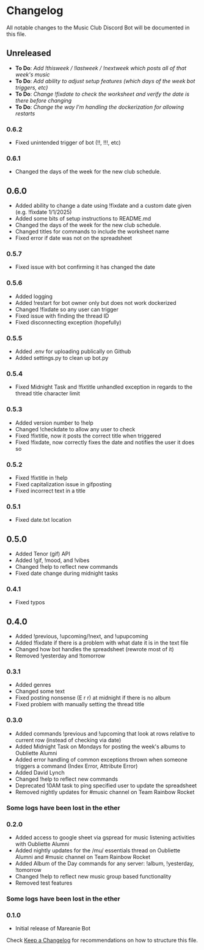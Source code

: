 # Changelog

All notable changes to the Music Club Discord Bot will be documented in this file.

## Unreleased

- **To Do**: _Add !thisweek / !lastweek / !nextweek which posts all of that week's music_
- **To Do**: _Add ability to adjust setup features (which days of the week bot triggers, etc)_
- **To Do**: _Change !fixdate to check the worksheet and verify the date is there before changing_
- **To Do**: _Change the way I'm handling the dockerization for allowing restarts_

### 0.6.2

- Fixed unintended trigger of bot (!!, !!!, etc)

### 0.6.1

- Changed the days of the week for the new club schedule.

## 0.6.0

- Added ability to change a date using !fixdate and a custom date given (e.g. !fixdate 1/1/2025)
- Added some bits of setup instructions to README.md
- Changed the days of the week for the new club schedule.
- Changed titles for commands to include the worksheet name
- Fixed error if date was not on the spreadsheet

### 0.5.7

- Fixed issue with bot confirming it has changed the date

### 0.5.6

- Added logging
- Added !restart for bot owner only but does not work dockerized
- Changed !fixdate so any user can trigger
- Fixed issue with finding the thread ID
- Fixed disconnecting exception (hopefully)

### 0.5.5

- Added .env for uploading publically on Github
- Added settings.py to clean up bot.py

### 0.5.4

- Fixed Midnight Task and !fixtitle unhandled exception in regards to the thread title character limit

### 0.5.3

- Added version number to !help
- Changed !checkdate to allow any user to check
- Fixed !fixtitle, now it posts the correct title when triggered
- Fixed !fixdate, now correctly fixes the date and notifies the user it does so

### 0.5.2

- Fixed !fixtitle in !help
- Fixed capitalization issue in gifposting
- Fixed incorrect text in a title

### 0.5.1

- Fixed date.txt location

## 0.5.0

- Added Tenor (gif) API
- Added !gif, !mood, and !vibes
- Changed !help to reflect new commands
- Fixed date change during midnight tasks

### 0.4.1

- Fixed typos

## 0.4.0

- Added !previous, !upcoming/!next, and !upupcoming
- Added !fixdate if there is a problem with what date it is in the text file
- Changed how bot handles the spreadsheet (rewrote most of it)
- Removed !yesterday and !tomorrow

### 0.3.1

- Added genres
- Changed some text
- Fixed posting nonsense (E r r) at midnight if there is no album
- Fixed problem with manually setting the thread title

### 0.3.0

- Added commands !previous and !upcoming that look at rows relative to current row (instead of checking via date)
- Added Midnight Task on Mondays for posting the week's albums to Oubliette Alumni
- Added error handling of common exceptions thrown when someone triggers a command (Index Error, Attribute Error)
- Added David Lynch
- Changed !help to reflect new commands
- Deprecated 10AM task to ping specified user to update the spreadsheet
- Removed nightly updates for #music channel on Team Rainbow Rocket

### Some logs have been lost in the ether

### 0.2.0

- Added access to google sheet via gspread for music listening activities with Oubliette Alumni
- Added nightly updates for the /mu/ essentials thread on Oubliette Alumni and #music channel on Team Rainbow Rocket
- Added Album of the Day commands for any server: !album, !yesterday, !tomorrow
- Changed !help to reflect new music group based functionality
- Removed test features

### Some logs have been lost in the ether

### 0.1.0

- Initial release of Mareanie Bot

Check [Keep a Changelog](http://keepachangelog.com/) for recommendations on how to structure this file.
